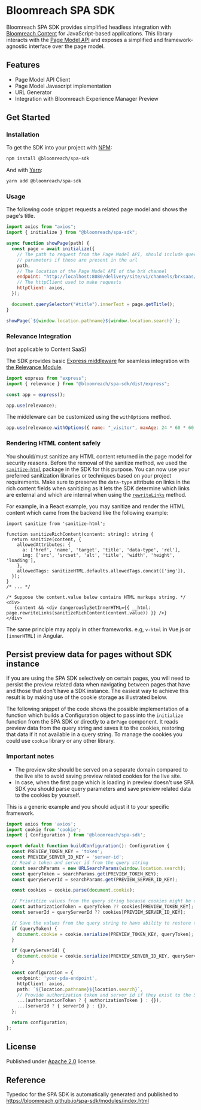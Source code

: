 # Bloomreach SPA SDK

Bloomreach SPA SDK provides simplified headless integration
with [Bloomreach Content](https://www.bloomreach.com/en/products/content)
for JavaScript-based applications. This library interacts with
the [Page Model API](https://documentation.bloomreach.com/library/concepts/page-model-api/introduction.html)
and exposes a simplified and framework-agnostic interface over the page model.

## Features

- Page Model API Client
- Page Model Javascript implementation
- URL Generator
- Integration with Bloomreach Experience Manager Preview

## Get Started

### Installation

To get the SDK into your project with [NPM](https://docs.npmjs.com/cli/npm):

```bash
npm install @bloomreach/spa-sdk
```

And with [Yarn](https://yarnpkg.com):

```bash
yarn add @bloomreach/spa-sdk
```

### Usage

The following code snippet requests a related page model and shows the page's title.

```javascript
import axios from "axios";
import { initialize } from "@bloomreach/spa-sdk";

async function showPage(path) {
  const page = await initialize({
    // The path to request from the Page Model API, should include query
    // parameters if those are present in the url
    path,
    // The location of the Page Model API of the brX channel
    endpoint: "http://localhost:8080/delivery/site/v1/channels/brxsaas/pages",
    // The httpClient used to make requests
    httpClient: axios,
  });

  document.querySelector("#title").innerText = page.getTitle();
}

showPage(`${window.location.pathname}${window.location.search}`);
```

### Relevance Integration

(not applicable to Content SaaS)

The SDK provides basic [Express
middleware](https://expressjs.com/en/guide/using-middleware.html) for seamless
integration
with [the Relevance Module](https://documentation.bloomreach.com/14/library/enterprise/enterprise-features/targeting/targeting.html).

```javascript
import express from "express";
import { relevance } from "@bloomreach/spa-sdk/dist/express";

const app = express();

app.use(relevance);
```

The middleware can be customized using the `withOptions` method.

```javascript
app.use(relevance.withOptions({ name: "_visitor", maxAge: 24 * 60 * 60 }));
```

### Rendering HTML content safely

You should/must sanitize any HTML content returned in the page model for security reasons. Before the removal of the
sanitize method, we used the [`sanitize-html`](https://www.npmjs.com/package/sanitize-html) package in the SDK for this purpose. You can now use your preferred
sanitization libraries or techniques based on your project requirements. Make sure to preserve the `data-type` attribute
on links in the rich content fields when sanitizing as it lets the SDK determine which links are external and which are
internal when using the [`rewriteLinks`](https://bloomreach.github.io/spa-sdk/interfaces/index.Page.html#rewriteLinks) method.

For example, in a React example, you may sanitize and render the HTML content which came from the backend like the
following example:

```tsx
import sanitize from 'sanitize-html';
  
function sanitizeRichContent(content: string): string {
  return sanitize(content, {
    allowedAttributes: {
      a: ['href', 'name', 'target', 'title', 'data-type', 'rel'],
      img: ['src', 'srcset', 'alt', 'title', 'width', 'height', 'loading'],
    },
    allowedTags: sanitizeHTML.defaults.allowedTags.concat(['img']),
  });
}
/* ... */

/* Suppose the content.value below contains HTML markups string. */
<div>
   {content && <div dangerouslySetInnerHTML={{ __html: page.rewriteLinks(sanitizeRichContent(content.value)) }} />}
</div>
```

The same principle may apply in other frameworks. e.g, `v-html` in Vue.js or `[innerHTML]` in Angular.

## Persist preview data for pages without SDK instance

If you are using the SPA SDK selectively on certain pages, you will need to persist the preview related data when
navigating between pages that have and those that don't have a SDK instance. The easiest way to achieve this result is
by making use of the cookie storage as illustrated below.

The following snippet of the code shows the possible implementation of a function which builds a Configuration object to
pass into the `initialize` function from the SPA SDK or directly to a `BrPage` component.
It reads preview data from the query string and saves it to the cookies, restoring that data if it not available in a
query string. To manage the cookies you could use `cookie` library or any other library.

### Important notes

* The preview site should be served on a separate domain compared to the live site to avoid saving preview related
  cookies for the live site.
* In case, when the first page which is loading in preview doesn't use SPA SDK you should parse query parameters and
  save preview related data to the cookies by yourself.

This is a generic example and you should adjust it to your specific framework.

```typescript
import axios from 'axios';
import cookie from 'cookie';
import { Configuration } from '@bloomreach/spa-sdk';

export default function buildConfiguration(): Configuration {
  const PREVIEW_TOKEN_KEY = 'token';
  const PREVIEW_SERVER_ID_KEY = 'server-id';
  // Read a token and server id from the query string
  const searchParams = new URLSearchParams(window.location.search);
  const queryToken = searchParams.get(PREVIEW_TOKEN_KEY);
  const queryServerId = searchParams.get(PREVIEW_SERVER_ID_KEY);

  const cookies = cookie.parse(document.cookie);

  // Prioritize values from the query string because cookies might be outdated.
  const authorizationToken = queryToken ?? cookies[PREVIEW_TOKEN_KEY];
  const serverId = queryServerId ?? cookies[PREVIEW_SERVER_ID_KEY];

  // Save the values from the query string to have ability to restore them when switch back from legacy page to the SPA-SDK rendered page.
  if (queryToken) {
    document.cookie = cookie.serialize(PREVIEW_TOKEN_KEY, queryToken);
  }

  if (queryServerId) {
    document.cookie = cookie.serialize(PREVIEW_SERVER_ID_KEY, queryServerId);
  }

  const configuration = {
    endpoint: 'your-pda-endpoint',
    httpClient: axios,
    path: `${location.pathname}${location.search}`,
    // Provide authorization token and server id if they exist to the SPA-SDK initialization method.
    ...(authorizationToken ? { authorizationToken } : {}),
    ...(serverId ? { serverId } : {}),
  };

  return configuration;
};

```

## License

Published under [Apache 2.0](https://www.apache.org/licenses/LICENSE-2.0) license.

## Reference

Typedoc for the SPA SDK is automatically generated and published
to https://bloomreach.github.io/spa-sdk/modules/index.html
